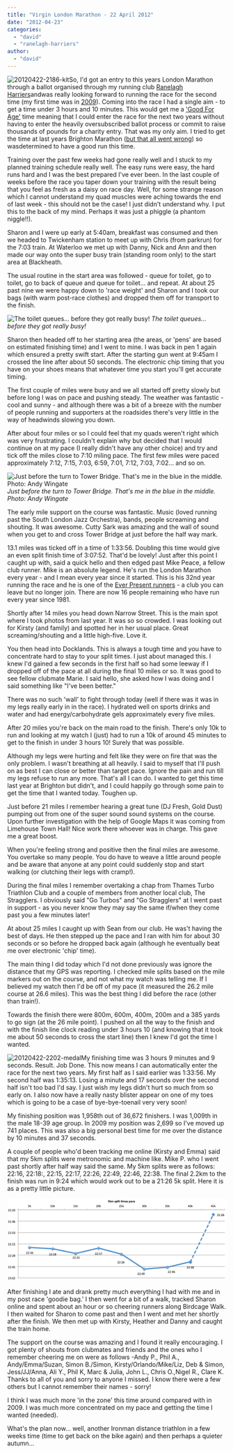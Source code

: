 ```yaml
---
title: "Virgin London Marathon - 22 April 2012"
date: "2012-04-23"
categories: 
  - "david"
  - "ranelagh-harriers"
author: 
  - "david"
---
```


![](/images/2012/20120422-2186-kit-400x300.jpg "20120422-2186-kit")So, I'd got an entry to this years London Marathon through a ballot organised through my running club [Ranelagh Harriers](http://www.ranelagh-harriers.com)andwas really looking forward to running the race for the second time (my first time was in [2009](/2009/04/london-marathon-2009/ "Flora London Marathon - 26 April 2009")). Coming into the race I had a single aim - to get a time under 3 hours and 10 minutes. This would get me a ['Good For Age'](http://www.virginlondonmarathon.com/marathon-centre/enter-virgin-london-marathon/good-for-age-entries/) time meaning that I could enter the race for the next two years without having to enter the heavily oversubscribed ballot process or commit to raise thousands of pounds for a charity entry. That was my only aim. I tried to get the time at last years Brighton Marathon ([but that all went wrong](/2011/04/brighton-marathon-2011-not-my-greatest-day/ "Brighton Marathon 2011 - Not my greatest day!")) so wasdetermined to have a good run this time.

Training over the past few weeks had gone really well and I stuck to my planned training schedule really well. The easy runs were easy, the hard runs hard and I was the best prepared I've ever been. In the last couple of weeks before the race you taper down your training with the result being that you feel as fresh as a daisy on race day. Well, for some strange reason which I cannot understand my quad muscles were aching towards the end of last week - this should not be the case! I just didn't understand why. I put this to the back of my mind. Perhaps it was just a phiggle (a phantom niggle!!).

Sharon and I were up early at 5:40am, breakfast was consumed and then we headed to Twickenham station to meet up with Chris (from parkrun) for the 7:03 train. At Waterloo we met up with Danny, Nick and Ann and then made our way onto the super busy train (standing room only) to the start area at Blackheath.

The usual routine in the start area was followed - queue for toilet, go to toilet, go to back of queue and queue for toilet... and repeat. At about 25 past nine we were happy down to 'race weight' and Sharon and I took our bags (with warm post-race clothes) and dropped them off for transport to the finish.

![The toilet queues... before they got really busy!](/images/2012/20120422-2201-toilets-640x480.jpg)
*The toilet queues... before they got really busy!*

Sharon then headed off to her starting area (the areas, or 'pens' are based on estimated finishing time) and I went to mine. I was back in pen 1 again which ensured a pretty swift start. After the starting gun went at 9:45am I crossed the line after about 50 seconds. The electronic chip timing that you have on your shoes means that whatever time you start you'll get accurate timing.

The first couple of miles were busy and we all started off pretty slowly but before long I was on pace and pushing steady. The weather was fantastic - cool and sunny - and although there was a bit of a breeze with the number of people running and supporters at the roadsides there's very little in the way of headwinds slowing you down.

After about four miles or so I could feel that my quads weren't right which was very frustrating. I couldn't explain why but decided that I would continue on at my pace (I really didn't have any other choice) and try and tick off the miles close to 7:10 miling pace. The first few miles were paced approximately 7:12, 7:15, 7:03, 6:59, 7:01, 7:12, 7:03, 7:02... and so on.

![Just before the turn to Tower Bridge. That's me in the blue in the middle. Photo: Andy Wingate](/images/2012/20120422-before-tower-bridge-258x400.jpg)
*Just before the turn to Tower Bridge. That's me in the blue in the middle. Photo: Andy Wingate*

The early mile support on the course was fantastic. Music (loved running past the South London Jazz Orchestra), bands, people screaming and shouting. It was awesome. Cutty Sark was amazing and the wall of sound when you get to and cross Tower Bridge at just before the half way mark.

13.1 miles was ticked off in a time of 1:33:56. Doubling this time would give an even split finish time of 3:07:52. That'd be lovely! Just after this point I caught up with, said a quick hello and then edged past Mike Peace, a fellow club runner. Mike is an absolute legend. He's run the London Marathon every year - and I mean every year since it started. This is his 32nd year running the race and he is one of the [Ever Present runners](http://www.everpresent.org.uk/) - a club you can leave but no longer join. There are now 16 people remaining who have run every year since 1981.

Shortly after 14 miles you head down Narrow Street. This is the main spot where I took photos from last year. It was so so crowded. I was looking out for Kirsty (and family) and spotted her in her usual place. Great screaming/shouting and a little high-five. Love it.

You then head into Docklands. This is always a tough time and you have to concentrate hard to stay to your split times.  I just about managed this. I knew I'd gained a few seconds in the first half so had some leeway if I dropped off of the pace at all during the final 10 miles or so. It was good to see fellow clubmate Marie. I said hello, she asked how I was doing and I said something like "I've been better."

There was no such 'wall' to fight through today (well if there was it was in my legs really early in in the race). I hydrated well on sports drinks and water and had energy/carbohydrate gels approximately every five miles.

After 20 miles you're back on the main road to the finish. There's only 10k to run and looking at my watch I (just) had to run a 10k of around 45 minutes to get to the finish in under 3 hours 10! Surely that was possible.

Although my legs were hurting and felt like they were on fire that was the only problem. I wasn't breathing at all heavily. I said to myself that I'll push on as best I can close or better than target pace. Ignore the pain and run till my legs refuse to run any more. That's all I can do. I wanted to get this time last year at Brighton but didn't, and I could happily go through some pain to get the time that I wanted today. Toughen up.

Just before 21 miles I remember hearing a great tune (DJ Fresh, Gold Dust) pumping out from one of the super sound sound systems on the course. Upon further investigation with the help of Google Maps it was coming from Limehouse Town Hall! Nice work there whoever was in charge. This gave me a great boost.

When you're feeling strong and positive then the final miles are awesome. You overtake so many people. You do have to weave a little around people and be aware that anyone at any point could suddenly stop and start walking (or clutching their legs with cramp!).

During the final miles I remember overtaking a chap from Thames Turbo Triathlon Club and a couple of members from another local club, The Stragglers. I obviously said "Go Turbos" and "Go Stragglers" at I went past in support - as you never know they may say the same if/when they come past you a few minutes later!

At about 25 miles I caught up with Sean from our club. He was't having the best of days. He then stepped up the pace and I ran with him for about 30 seconds or so before he dropped back again (although he eventually beat me over electronic 'chip' time).

The main thing I did today which I'd not done previously was ignore the distance that my GPS was reporting. I checked mile splits based on the mile markers out on the course, and not what my watch was telling me. If I believed my watch then I'd be off of my pace (it measured the 26.2 mile course at 26.6 miles). This was the best thing I did before the race (other than train!).

Towards the finish there were 800m, 600m, 400m, 200m and a 385 yards to go sign (at the 26 mile point). I pushed on all the way to the finish and with the finish line clock reading under 3 hours 10 (and knowing that it took me about 50 seconds to cross the start line) then I knew I'd got the time I wanted.

![](/images/2012/20120422-2202-medal-400x400.jpg "20120422-2202-medal")My finishing time was 3 hours 9 minutes and 9 seconds. Result. Job Done. This now means I can automatically enter the race for the next two years. My first half as I said earlier was 1:33:56. My second half was 1:35:13. Losing a minute and 17 seconds over the second half isn't too bad I'd say. I just wish my legs didn't hurt so much from so early on. I also now have a really nasty blister appear on one of my toes which is going to be a case of bye-bye-toenail very very soon!

My finishing position was 1,958th out of 36,672 finishers. I was 1,009th in the male 18-39 age group. In 2009 my position was 2,699 so I've moved up 741 places. This was also a big personal best time for me over the distance by 10 minutes and 37 seconds.

A couple of people who'd been tracking me online (Kirsty and Emma) said that my 5km splits were metronomic and machine like. Mike P. who I went past shortly after half way said the same. My 5km splits were as follows: 22:16, 22:18:, 22:15, 22:17, 22:26, 22:49, 22:46, 22:38. The final 2.2km to the finish was run in 9:24 which would work out to be a 21:26 5k split. Here it is as a pretty little picture.

![](/images/2012/2012-04-23-5k-split-times-david.png "2012-04-23-5k-split-times-david")

After finishing I ate and drank pretty much everything I had with me and in my post race 'goodie bag.' I then went for a bit of a walk, tracked Sharon online and spent about an hour or so cheering runners along Birdcage Walk. I then waited for Sharon to come past and then I went and met her shortly after the finish. We then met up with Kirsty, Heather and Danny and caught the train home.

The support on the course was amazing and I found it really encouraging. I got plenty of shouts from clubmates and friends and the ones who I remember cheering me on were as follows -Andy P., Phil A., Andy/Emma/Suzan, Simon B./Simon, Kirsty/Orlando/Mike/Liz, Deb & Simon, Jess/JJ/Anna, Ali Y., Phil K, Marc & Julia, John L., Chris O.,Nigel R., Clare K. Thanks to all of you and sorry to anyone I missed. I know there were a few others but I cannot remember their names - sorry!

I think I was much more 'in the zone' this time around compared with in 2009. I was much more concentrated on my pace and getting the time I wanted (needed).

What's the plan now... well, another Ironman distance triathlon in a few weeks time (time to get back on the bike again) and then perhaps a quieter autumn...
